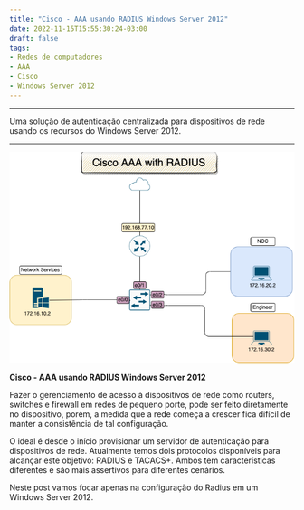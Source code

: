 ```yaml
---
title: "Cisco - AAA usando RADIUS Windows Server 2012"
date: 2022-11-15T15:55:30:24-03:00
draft: false
tags:
- Redes de computadores
- AAA
- Cisco
- Windows Server 2012
---
```


---
Uma solução de autenticação centralizada para dispositivos de rede usando os recursos do Windows Server 2012.

---

![cover](https://raw.githubusercontent.com/keilon-araujo/posts/master/AAA-Title.png)

**Cisco - AAA usando RADIUS Windows Server 2012**

Fazer o gerenciamento de acesso à dispositivos de rede como routers, switches e firewall em redes de pequeno porte, pode ser feito diretamente no dispositivo, porém, a medida que a rede começa a crescer fica difícil de manter a consistência de tal configuração.

O ideal é desde o início provisionar um servidor de autenticação para dispositivos de rede. Atualmente temos dois protocolos disponíveis para alcançar este objetivo: RADIUS e TACACS+. Ambos tem características diferentes e são mais assertivos para diferentes cenários. 

Neste post vamos focar apenas na configuração do Radius em um Windows Server 2012.




